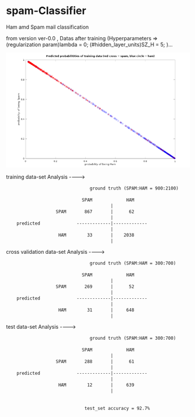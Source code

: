 # spam-Classifier
Ham amd Spam mail classification


from version ver-0.0 , 
Datas after training (Hyperparameters => (regularization param)lambda = 0; (#hidden_layer_units)SZ_H = 5; )...

![alt text](https://github.com/shashi-cs17/spam-Classifier/blob/ver-0.0/dataAnalysis_ver-0.0.png)


training data-set Analysis ---->

                                    ground truth (SPAM:HAM = 900:2100)
                             
                                 SPAM             HAM
                                            |
                       SPAM       867       |      62    
                                            |
        predicted              -------------|-------------
                                            |
                        HAM        33       |    2038
                                            |
                                            
cross validation data-set Analysis ---->

                                    ground truth (SPAM:HAM = 300:700)
                             
                                 SPAM             HAM
                                            |
                       SPAM       269       |      52    
                                            |
        predicted              -------------|-------------
                                            |
                        HAM        31       |     648
                                            |
                                            
                                            
test data-set Analysis ---->

                                    ground truth (SPAM:HAM = 300:700)
                             
                                 SPAM             HAM
                                            |
                       SPAM       288       |      61    
                                            |
        predicted              -------------|-------------
                                            |
                        HAM        12       |     639 
                                            |      
                                            
                                            
                                  test_set accuracy = 92.7%
                                            
                                            
                                            
                                            
                                            
                                            
                                            
